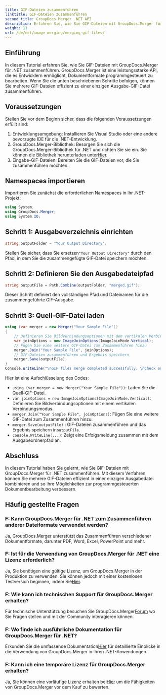 ```yaml
---
title: GIF-Dateien zusammenführen
linktitle: GIF-Dateien zusammenführen
second_title: GroupDocs.Merger .NET API
description: Erfahren Sie, wie Sie GIF-Dateien mit GroupDocs.Merger für .NET zusammenführen. Kombinieren Sie mehrere GIFs programmgesteuert mit Schritt-für-Schritt-Anleitungen.
weight: 11
url: /de/net/image-merging/merging-gif-files/
---
```

## Einführung
In diesem Tutorial erfahren Sie, wie Sie GIF-Dateien mit GroupDocs.Merger für .NET zusammenführen. GroupDocs.Merger ist eine leistungsstarke API, die es Entwicklern ermöglicht, Dokumentformate programmgesteuert zu bearbeiten. Wenn Sie die unten beschriebenen Schritte befolgen, können Sie mehrere GIF-Dateien effizient zu einer einzigen Ausgabe-GIF-Datei zusammenführen.
## Voraussetzungen
Stellen Sie vor dem Beginn sicher, dass die folgenden Voraussetzungen erfüllt sind:
1. Entwicklungsumgebung: Installieren Sie Visual Studio oder eine andere bevorzugte IDE für die .NET-Entwicklung.
2.  GroupDocs.Merger-Bibliothek: Besorgen Sie sich die GroupDocs.Merger-Bibliothek für .NET und richten Sie sie ein. Sie können die Bibliothek herunterladen unter[Hier](https://releases.groupdocs.com/merger/net/).
3. Eingabe-GIF-Dateien: Bereiten Sie die GIF-Dateien vor, die Sie zusammenführen möchten.

## Namespaces importieren
Importieren Sie zunächst die erforderlichen Namespaces in Ihr .NET-Projekt:
```csharp
using System; 
using GroupDocs.Merger;
using System.IO;
```
## Schritt 1: Ausgabeverzeichnis einrichten
```csharp
string outputFolder = "Your Output Directory";
```
 Stellen Sie sicher, dass Sie ersetzen`"Your Output Directory"` durch den Pfad, in dem Sie die zusammengefügte GIF-Datei speichern möchten.
## Schritt 2: Definieren Sie den Ausgabedateipfad
```csharp
string outputFile = Path.Combine(outputFolder, "merged.gif");
```
Dieser Schritt definiert den vollständigen Pfad und Dateinamen für die zusammengeführte GIF-Ausgabe.
## Schritt 3: Quell-GIF-Datei laden
```csharp
using (var merger = new Merger("Your Sample File"))
{
    // Definieren Sie Bildverbindungsoptionen mit dem vertikalen Verbindungsmodus
    var joinOptions = new ImageJoinOptions(ImageJoinMode.Vertical);
    // Fügen Sie eine weitere GIF-Datei zum Zusammenführen hinzu
    merger.Join("Your Sample File", joinOptions);
    // GIF-Dateien zusammenführen und Ergebnis speichern
    merger.Save(outputFile);
}
Console.WriteLine("\nGIF files merge completed successfully. \nCheck output in {0}", outputFolder);
```
Hier ist eine Aufschlüsselung des Codes:
- `using (var merger = new Merger("Your Sample File"))`: Laden Sie die Quell-GIF-Datei.
- `var joinOptions = new ImageJoinOptions(ImageJoinMode.Vertical)`: Definieren Sie Bildverbindungsoptionen mit einem vertikalen Verbindungsmodus.
- `merger.Join("Your Sample File", joinOptions)`: Fügen Sie eine weitere GIF-Datei zum Zusammenführen hinzu.
- `merger.Save(outputFile)` : GIF-Dateien zusammenführen und das Ergebnis speichern in`outputFile`.
- `Console.WriteLine(...)`: Zeigt eine Erfolgsmeldung zusammen mit dem Ausgabeordnerpfad an.

## Abschluss
In diesem Tutorial haben Sie gelernt, wie Sie GIF-Dateien mit GroupDocs.Merger für .NET zusammenführen. Mit diesem Verfahren können Sie mehrere GIF-Dateien effizient in einer einzigen Ausgabedatei kombinieren und so Ihre Möglichkeiten zur programmgesteuerten Dokumentbearbeitung verbessern.

## Häufig gestellte Fragen
### F: Kann GroupDocs.Merger für .NET zum Zusammenführen anderer Dateiformate verwendet werden?
Ja, GroupDocs.Merger unterstützt das Zusammenführen verschiedener Dokumentformate, darunter PDF, Word, Excel, PowerPoint und mehr.
### F: Ist für die Verwendung von GroupDocs.Merger für .NET eine Lizenz erforderlich?
 Ja, Sie benötigen eine gültige Lizenz, um GroupDocs.Merger in der Produktion zu verwenden. Sie können jedoch mit einer kostenlosen Testversion beginnen, indem Sie[Hier](https://releases.groupdocs.com/).
### F: Wie kann ich technischen Support für GroupDocs.Merger erhalten?
 Für technische Unterstützung besuchen Sie GroupDocs.Merger[Forum](https://forum.groupdocs.com/c/merger/32) wo Sie Fragen stellen und mit der Community interagieren können.
### F: Wo finde ich ausführliche Dokumentation für GroupDocs.Merger für .NET?
 Erkunden Sie die umfassende Dokumentation[Hier](https://tutorials.groupdocs.com/merger/net/) für detaillierte Einblicke in die Verwendung von GroupDocs.Merger in Ihren .NET-Anwendungen.
### F: Kann ich eine temporäre Lizenz für GroupDocs.Merger erhalten?
 Ja, Sie können eine vorläufige Lizenz erhalten bei[Hier](https://purchase.groupdocs.com/temporary-license/) um die Fähigkeiten von GroupDocs.Merger vor dem Kauf zu bewerten.